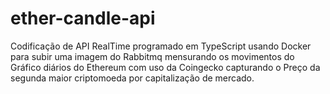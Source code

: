 # ether-candle-api

Codificação de API RealTime programado em TypeScript usando Docker para subir uma imagem do Rabbitmq mensurando os movimentos do Gráfico diários do Ethereum com
uso da Coingecko capturando o Preço da segunda maior criptomoeda por capitalização de mercado.
